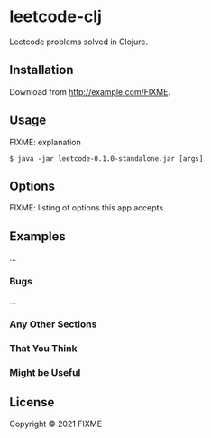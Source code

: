 # leetcode-clj
Leetcode problems solved in Clojure.

## Installation

Download from http://example.com/FIXME.

## Usage

FIXME: explanation

    $ java -jar leetcode-0.1.0-standalone.jar [args]

## Options

FIXME: listing of options this app accepts.

## Examples

...

### Bugs

...

### Any Other Sections
### That You Think
### Might be Useful

## License

Copyright © 2021 FIXME
